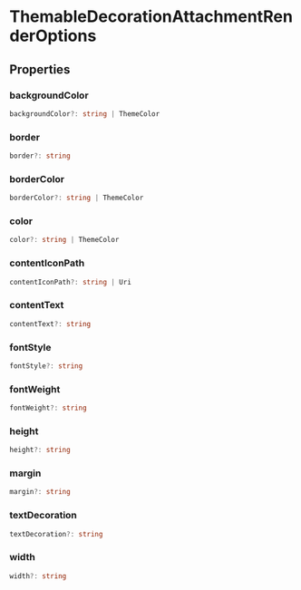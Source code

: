 # ThemableDecorationAttachmentRenderOptions

## Properties

### backgroundColor

```typescript
backgroundColor?: string | ThemeColor
```

### border

```typescript
border?: string
```

### borderColor

```typescript
borderColor?: string | ThemeColor
```

### color

```typescript
color?: string | ThemeColor
```

### contentIconPath

```typescript
contentIconPath?: string | Uri
```

### contentText

```typescript
contentText?: string
```

### fontStyle

```typescript
fontStyle?: string
```

### fontWeight

```typescript
fontWeight?: string
```

### height

```typescript
height?: string
```

### margin

```typescript
margin?: string
```

### textDecoration

```typescript
textDecoration?: string
```

### width

```typescript
width?: string
```

